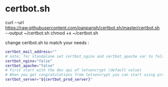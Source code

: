 # certbot.sh

curl --url https://raw.githubusercontent.com/panpansh/certbot.sh/master/certbot.sh --output ~/certbot.sh
chmod +x ~/certbot.sh

change certbot.sh to match your needs : 
```bash
certbot_mail_address=""
# note: for standalone set certbot_nginx and certbot_apache var to false
certbot_nginx="false"
certbot_apache="false"
# First start with the dev api of letsencrypt (default value)
# When you get congratulations from letsencrypt you can start using prod servers
certbot_server="${certbot_prod_server}"
```

